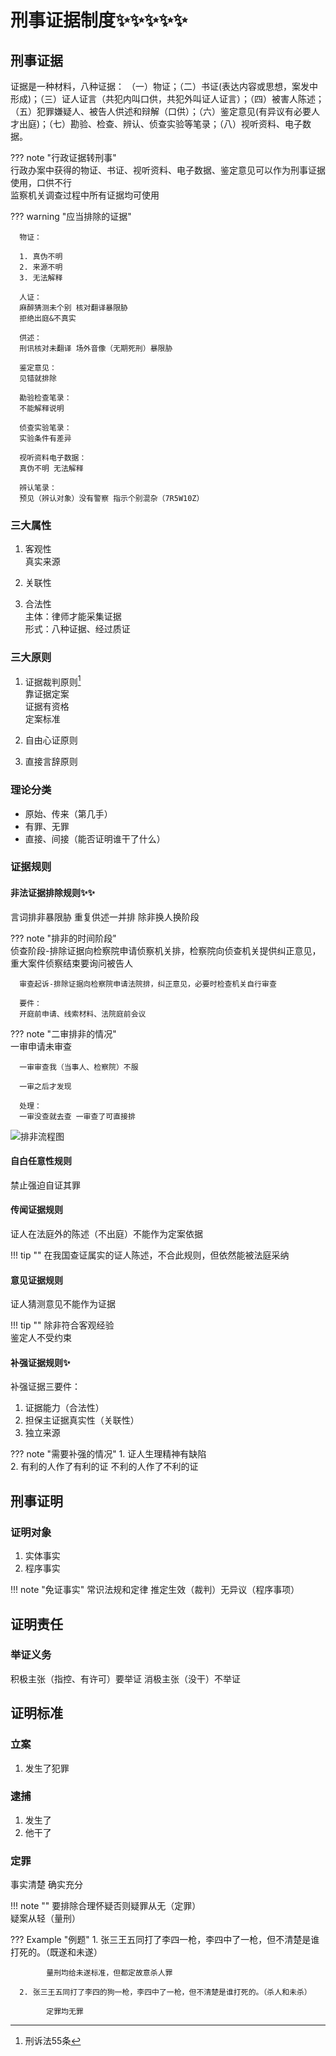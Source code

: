 # 刑事证据制度✨✨✨✨✨

## 刑事证据
证据是一种材料，八种证据：
（一）物证；（二）书证(表达内容或思想，案发中形成)；（三）证人证言（共犯内叫口供，共犯外叫证人证言）；（四）被害人陈述；（五）犯罪嫌疑人、被告人供述和辩解（口供）；（六）鉴定意见(有异议有必要人才出庭)；（七）勘验、检查、辨认、侦查实验等笔录；（八）视听资料、电子数据。



??? note "行政证据转刑事"   
      行政办案中获得的物证、书证、视听资料、电子数据、鉴定意见可以作为刑事证据使用，口供不行  
      监察机关调查过程中所有证据均可使用


??? warning "应当排除的证据"   
      
      物证： 

      1. 真伪不明
      2. 来源不明
      3. 无法解释

      人证：  
      麻醉猜测未个别 核对翻译暴限胁   
      拒绝出庭&不真实

      供述：  
      刑讯核对未翻译 场外音像（无期死刑）暴限胁   

      鉴定意见：  
      见错就排除

      勘验检查笔录：  
      不能解释说明

      侦查实验笔录：  
      实验条件有差异

      视听资料电子数据：  
      真伪不明 无法解释

      辨认笔录：  
      预见（辨认对象）没有警察 指示个别混杂（7R5W10Z）
      

### 三大属性
1. 客观性  
   真实来源  

2. 关联性
3. 合法性  
   主体：律师才能采集证据   
   形式：八种证据、经过质证

### 三大原则

1. 证据裁判原则[^1]   
   靠证据定案  
   证据有资格  
   定案标准  
     

2. 自由心证原则
3. 直接言辞原则

### 理论分类

- 原始、传来（第几手）   
- 有罪、无罪   
- 直接、间接（能否证明谁干了什么）

### 证据规则

#### 非法证据排除规则✨✨

言词排非暴限胁 重复供述一并排 除非换人换阶段

??? note "排非的时间阶段"    
      侦查阶段-排除证据向检察院申请侦察机关排，检察院向侦查机关提供纠正意见，重大案件侦察结束要询问被告人   

      审查起诉-排除证据向检察院申请法院排，纠正意见，必要时检查机关自行审查   

      要件：  
      开庭前申请、线索材料、法院庭前会议

??? note "二审排非的情况"   
      一审申请未审查  

      一审审查我（当事人、检察院）不服  

      一审之后才发现

      处理：   
      一审没查就去查 一审查了可直接排

![排非流程图](./images/排非流程图.jpg)

#### 自白任意性规则

禁止强迫自证其罪

#### 传闻证据规则

证人在法庭外的陈述（不出庭）不能作为定案依据

!!! tip ""
      在我国查证属实的证人陈述，不合此规则，但依然能被法庭采纳

#### 意见证据规则

证人猜测意见不能作为证据

!!! tip ""
      除非符合客观经验   
      鉴定人不受约束

#### 补强证据规则✨

补强证据三要件：   

1. 证据能力（合法性）
2. 担保主证据真实性（关联性）
3. 独立来源

??? note "需要补强的情况"
      1. 证人生理精神有缺陷   
      2. 有利的人作了有利的证 不利的人作了不利的证   

## 刑事证明

### 证明对象

1. 实体事实
2. 程序事实

!!! note "免证事实"
      常识法规和定律 推定生效（裁判）无异议（程序事项）

## 证明责任


### 举证义务
积极主张（指控、有许可）要举证 消极主张（没干）不举证

## 证明标准

### 立案
1. 发生了犯罪

### 逮捕
1. 发生了
2. 他干了

### 定罪

事实清楚 确实充分

!!! note ""
      要排除合理怀疑否则疑罪从无（定罪）   
      疑案从轻（量刑）

??? Example "例题"
      1. 张三王五同打了李四一枪，李四中了一枪，但不清楚是谁打死的。（既遂和未遂）   

            量刑均给未遂标准，但都定故意杀人罪

      2. 张三王五同打了李四的狗一枪，李四中了一枪，但不清楚是谁打死的。（杀人和未杀）

            定罪均无罪

[^1]: 刑诉法55条